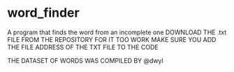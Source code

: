 # word_finder
A program that finds the word from an incomplete one
DOWNLOAD THE .txt FILE FROM THE REPOSITORY FOR IT TOO WORK
MAKE SURE YOU ADD THE FILE ADDRESS OF THE TXT FILE TO THE CODE

THE DATASET OF WORDS WAS COMPILED BY @dwyl

